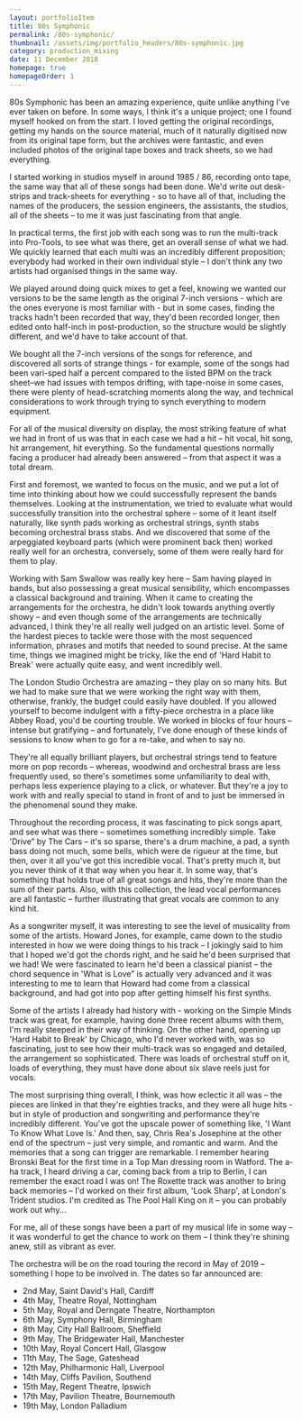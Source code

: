 ```yaml
---
layout: portfolioItem
title: 80s Symphonic
permalink: /80s-symphonic/
thumbnail: /assets/img/portfolio_headers/80s-symphonic.jpg
category: production_mixing
date: 11 December 2018
homepage: true
homepageOrder: 1
---
```


80s Symphonic has been an amazing experience, quite unlike anything I've ever taken on before. In some ways, I think it's a unique project; one I found myself hooked on from the start. I loved getting the original recordings, getting my hands on the source material, much of it naturally digitised now from its original tape form, but the archives were fantastic, and even included photos of the original tape boxes and track sheets, so we had everything.


I started working in studios myself in around 1985 / 86, recording onto tape, the same way that all of these songs had been done. We'd write out desk-strips and track-sheets for everything - so to have all of that, including the names of the producers, the session engineers, the assistants, the studios, all of the sheets – to me it was just fascinating from that angle. 

In practical terms, the first job with each song was to run the multi-track into Pro-Tools, to see what was there, get an overall sense of what we had. We quickly learned that each multi was an incredibly different proposition; everybody had worked in their own individual style – I don't think any two artists had organised things in the same way. 

We played around doing quick mixes to get a feel, knowing we wanted our versions to be the same length as the original 7-inch versions - which are the ones everyone is most familiar with - but in some cases, finding the tracks hadn't been recorded that way, they'd been recorded longer, then edited onto half-inch in post-production, so the structure would be slightly different, and we'd have to take account of that. 

We bought all the 7-inch versions of the songs for reference, and discovered all sorts of strange things - for example, some of the songs had been vari-sped half a percent compared to the listed BPM on the track sheet–we had issues with tempos drifting, with tape-noise in some cases, there were plenty of head-scratching moments along the way, and technical considerations to work through trying to synch everything to modern equipment.

For all of the musical diversity on display, the most striking feature of what we had in front of us was that in each case we had a hit – hit vocal, hit song, hit arrangement, hit everything. So the fundamental questions normally facing a producer had already been answered – from that aspect it was a total dream. 

First and foremost, we wanted to focus on the music, and we put a lot of time into thinking about how we could successfully represent the bands themselves. Looking at the instrumentation, we tried to evaluate what would successfully transition into the orchestral sphere – some of it leant itself naturally, like synth pads working as orchestral strings, synth stabs becoming orchestral brass stabs. And we discovered that some of the arpeggiated keyboard parts (which were prominent back then) worked really well for an orchestra, conversely, some of them were really hard for them to play.

Working with Sam Swallow was really key here – Sam having played in bands, but also possessing a great musical sensibility, which encompasses a classical background and training. When it came to creating the arrangements for the orchestra, he didn't look towards anything overtly showy – and even though some of the arrangements are technically advanced, I think they're all really well judged on an artistic level. Some of the hardest pieces to tackle were those with the most sequenced information, phrases and motifs that needed to sound precise. At the same time, things we imagined might be tricky, like the end of 'Hard Habit to Break' were actually quite easy, and went incredibly well.

The London Studio Orchestra are amazing – they play on so many hits. But we had to make sure that we were working the right way with them, otherwise, frankly, the budget could easily have doubled. If you allowed yourself to become indulgent with a fifty-piece orchestra in a place like Abbey Road, you'd be courting trouble. We worked in blocks of four hours – intense but gratifying – and fortunately, I've done enough of these kinds of sessions to know when to go for a re-take, and when to say no. 


They're all equally brilliant players, but orchestral strings tend to feature more on pop records – whereas, woodwind and orchestral brass are less frequently used, so there's sometimes some unfamiliarity to deal with, perhaps less experience playing to a click, or whatever. But they're a joy to work with and really special to stand in front of and to just be immersed in the phenomenal sound they make.

Throughout the recording process, it was fascinating to pick songs apart, and see what was there – sometimes something incredibly simple. Take 'Drive” by The Cars – it's so sparse, there's a drum machine, a pad, a synth bass doing not much, some bells, which were de rigueur at the time, but then, over it all you've got this incredible vocal. That's pretty much it, but you never think of it that way when you hear it. In some way, that's something that holds true of all great songs and hits, they're more than the sum of their parts. Also, with this collection, the lead vocal performances are all fantastic – further illustrating that great vocals are common to any kind hit.

As a songwriter myself, it was interesting to see the level of musicality from some of the artists. Howard Jones, for example, came down to the studio interested in how we were doing things to his track – I jokingly said to him that I hoped we'd got the chords right, and he said he'd been surprised that we had! We were fascinated to learn he'd been a classical pianist – the chord sequence in 'What is Love” is actually very advanced and it was interesting to me to learn that Howard had come from a classical background, and had got into pop after getting himself his first synths.

Some of the artists I already had history with - working on the Simple Minds track was great, for example, having done three recent albums with them, I'm really steeped in their way of thinking. On the other hand, opening up 'Hard Habit to Break' by Chicago, who I'd never worked with, was so fascinating, just to see how their multi-track was so engaged and detailed, the arrangement so sophisticated. There was loads of orchestral stuff on it, loads of everything, they must have done about six slave reels just for vocals.

The most surprising thing overall, I think, was how eclectic it all was – the pieces are linked in that they're eighties tracks, and they were all huge hits - but in style of production and songwriting and performance they're incredibly different.  You've got the upscale power of something like, 'I Want To Know What Love Is.' And then, say, Chris Rea's Josephine at the other end of the spectrum – just very simple, and romantic and warm. And the memories that a song can trigger are remarkable. I remember hearing Bronski Beat for the first time in a Top Man dressing room in Watford. The a-ha track, I heard driving a car, coming back from a trip to Berlin, I can remember the exact road I was on! The Roxette track was another to bring back memories – I'd worked on their first album, 'Look Sharp', at London's Trident studios. I'm credited as The Pool Hall King on it – you can probably work out why... 

For me, all of these songs have been a part of my musical life in some way – it was wonderful to get the chance to work on them – I think they're shining anew, still as vibrant as ever.

The orchestra will be on the road touring the record in May of 2019 – something I hope to be involved in. The dates so far announced are:

* 2nd May, Saint David's Hall, Cardiff
* 4th May, Theatre Royal, Nottingham
* 5th May, Royal and Derngate Theatre, Northampton
* 6th May, Symphony Hall, Birmingham
* 8th May, City Hall Ballroom, Sheffield
* 9th May, The Bridgewater Hall, Manchester
* 10th May, Royal Concert Hall, Glasgow
* 11th May, The Sage, Gateshead
* 12th May, Philharmonic Hall, Liverpool
* 14th May, Cliffs Pavilion, Southend
* 15th May, Regent Theatre, Ipswich
* 17th May, Pavilion Theatre, Bournemouth
* 19th May, London Palladium